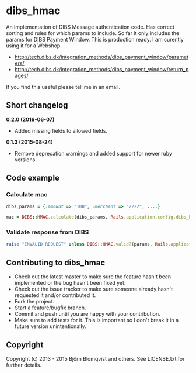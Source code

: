 # dibs_hmac

An implementation of DIBS Message authentication code. Has correct sorting and rules for which params to include. So far it only includes the params for DIBS Payment Window. This is production ready. I am curently using it for a Webshop.

- http://tech.dibs.dk/integration_methods/dibs_payment_window/parameters/
- http://tech.dibs.dk/integration_methods/dibs_payment_window/return_pages/

If you find this useful please tell me in an email.

## Short changelog

**0.2.0 (2016-06-07)**

- Added missing fields to allowed fields.

**0.1.3 (2015-08-24)**

- Remove deprecation warnings and added support for newer ruby versions.

## Code example

### Calculate mac

```ruby
dibs_params = {:amount => "100", :merchant => "2222", ....}

mac = DIBS::HMAC.calculate(dibs_params, Rails.application.config.dibs_hmac_key)
```
### Validate response from DIBS
```ruby
raise "INVALID REQUEST" unless DIBS::HMAC.valid?(params, Rails.application.config.dibs_hmac_key)
``` 

## Contributing to dibs_hmac
 
* Check out the latest master to make sure the feature hasn't been implemented or the bug hasn't been fixed yet.
* Check out the issue tracker to make sure someone already hasn't requested it and/or contributed it.
* Fork the project.
* Start a feature/bugfix branch.
* Commit and push until you are happy with your contribution.
* Make sure to add tests for it. This is important so I don't break it in a future version unintentionally.

## Copyright

Copyright (c) 2013 - 2015 Björn Blomqvist and others. See LICENSE.txt for
further details.

